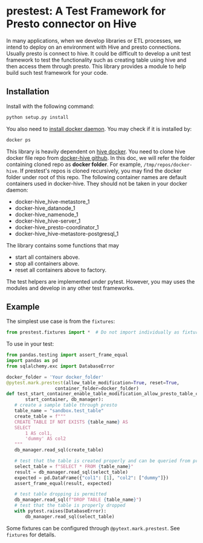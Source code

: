 # prestest: A Test Framework for Presto connector on Hive

In many applications, when we develop libraries or ETL processes, we intend to deploy on an environment with Hive and 
presto connections. Usually presto is connect to hive. It could be difficult to develop a unit test framework to 
test the functionality such as creating table using hive and then access them through presto. This library 
provides a module to help build such test framework for your code. 

## Installation

Install with the following command:
``` bash
python setup.py install
```

You also need to <a href=https://docs.docker.com/get-docker/>install docker daemon</a>. You may check if it is installed by:
``` bash
docker ps
```

This library is heavily dependent on <a href=https://hub.docker.com/r/bde2020/hive/>hive docker</a>. You need to clone 
hive docker file repo from <a href=https://github.com/big-data-europe/docker-hive>docker-hive github</a>. In this doc, 
we will refer the folder containing cloned repo as **docker folder**. For example, `/tmp/repos/docker-hive`. If 
prestest's repos is cloned recursively, you may find the docker folder under root of this repo. The following container 
names are default containers used in docker-hive. They should not be taken in your docker daemon:

- docker-hive_hive-metastore_1
- docker-hive_datanode_1
- docker-hive_namenode_1
- docker-hive_hive-server_1
- docker-hive_presto-coordinator_1
- docker-hive_hive-metastore-postgresql_1

The library contains some functions that may
 
- start all containers above.
- stop all containers above.
- reset all containers above to factory.

The test helpers are implemented under pytest. However, you may uses the modules and develop in any other test 
frameworks.

## Example

The simplest use case is from the `fixtures`:

``` python
from prestest.fixtures import *  # Do not import individually as fixtures have dependency that needs to be imported
```

To use in your test:

``` python
from pandas.testing import assert_frame_equal
import pandas as pd
from sqlalchemy.exc import DatabaseError

docker_folder = 'Your docker_folder'
@pytest.mark.prestest(allow_table_modification=True, reset=True,
                  container_folder=docker_folder)
def test_start_container_enable_table_modification_allow_presto_table_creation_and_drop(
       start_container, db_manager):
   # create a sample table through presto
   table_name = "sandbox.test_table"
   create_table = f"""
   CREATE TABLE IF NOT EXISTS {table_name} AS
   SELECT
       1 AS col1,
       'dummy' AS col2
   """
   db_manager.read_sql(create_table)

   # test that the table is created properly and can be queried from presto
   select_table = f"SELECT * FROM {table_name}"
   result = db_manager.read_sql(select_table)
   expected = pd.DataFrame({"col1": [1], "col2": ["dummy"]})
   assert_frame_equal(result, expected)

   # test table dropping is permitted
   db_manager.read_sql(f"DROP TABLE {table_name}")
   # test that the table is properly dropped
   with pytest.raises(DatabaseError):
       db_manager.read_sql(select_table)
```

Some fixtures can be configured through `@pytext.mark.prestest`. See `fixtures` for details.
